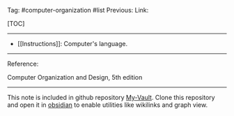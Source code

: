 Tag: #computer-organization #list 
Previous: 
Link: 

[TOC]

---

- [[Instructions]]: Computer's language.

---

Reference:

Computer Organization and Design, 5th edition

---

This note is included in github repository [My-Vault](https://github.com/LittleD3092/My-Vault.git). Clone this repository and open it in [obsidian](https://obsidian.md/) to enable utilities like wikilinks and graph view.